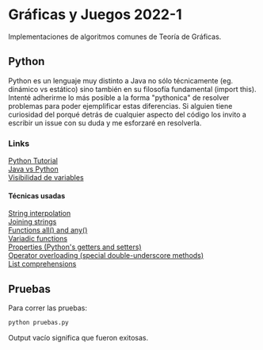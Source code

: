 # Gráficas y Juegos 2022-1

Implementaciones de algoritmos comunes de Teoría de Gráficas.

## Python
Python es un lenguaje muy distinto a Java no sólo técnicamente (eg. dinámico vs estático) sino también en su filosofía fundamental (import this). Intenté adherirme lo más posible a la forma "pythonica" de resolver problemas para poder ejemplificar estas diferencias. Si alguien tiene curiosidad del porqué detrás de cualquier aspecto del código los invito a escribir un issue con su duda y me esforzaré en resolverla.

### Links
[Python Tutorial](https://docs.python.org/3/tutorial/index.html)  
[Java vs Python](https://realpython.com/java-vs-python/)  
[Visibilidad de variables](https://stackoverflow.com/questions/7456807/python-name-mangling)

#### Técnicas usadas
[String interpolation](https://realpython.com/python-f-strings/)  
[Joining strings](https://realpython.com/python-string-split-concatenate-join/#going-from-a-list-to-a-string-in-python-with-join)  
[Functions all() and any()](https://stackoverflow.com/a/46282443)  
[Variadic functions](https://realpython.com/python-kwargs-and-args/)  
[Properties (Python's getters and setters)](https://realpython.com/python-property/)  
[Operator overloading (special double-underscore methods)](https://realpython.com/operator-function-overloading/)  
[List comprehensions](https://towardsdatascience.com/crystal-clear-explanation-of-python-list-comprehensions-ac4e652c7cfb)

## Pruebas
Para correr las pruebas:
```python
python pruebas.py
```
Output vacío significa que fueron exitosas.
